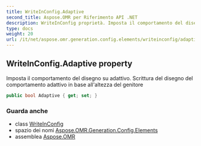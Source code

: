 ```yaml
---
title: WriteInConfig.Adaptive
second_title: Aspose.OMR per Riferimento API .NET
description: WriteInConfig proprietà. Imposta il comportamento del disegno su adattivo. Scrittura del disegno del comportamento adattivo in base allaltezza del genitore
type: docs
weight: 20
url: /it/net/aspose.omr.generation.config.elements/writeinconfig/adaptive/
---
```

## WriteInConfig.Adaptive property

Imposta il comportamento del disegno su adattivo. Scrittura del disegno del comportamento adattivo in base all'altezza del genitore

```csharp
public bool Adaptive { get; set; }
```

### Guarda anche

* class [WriteInConfig](../)
* spazio dei nomi [Aspose.OMR.Generation.Config.Elements](../../writeinconfig/)
* assemblea [Aspose.OMR](../../../)


